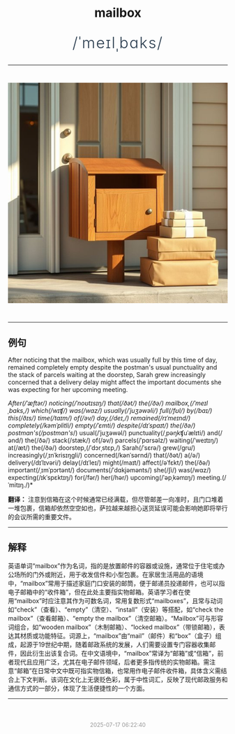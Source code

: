 <div align="center">

# mailbox

<div style="margin: 30px 0;">
<h1 style="font-size: 2.5em; font-weight: 300; letter-spacing: 2px; margin: 0; color: #2c3e50;">
/ˈmeɪlˌbɑks/
</h1>
</div>

</div>

---

<div align="center" style="margin: 40px 0;">

![mailbox](images/mailbox.png)

</div>

---

## 例句

After noticing that the mailbox, which was usually full by this time of day, remained completely empty despite the postman's usual punctuality and the stack of parcels waiting at the doorstep, Sarah grew increasingly concerned that a delivery delay might affect the important documents she was expecting for her upcoming meeting.

*After(/ˈæftər/) noticing(/ˈnoʊtɪsɪŋ/) that(/ðət/) the(/ðə/) mailbox,(/ˈmeɪlˌbɑks,/) which(/wɪʧ/) was(/wɑz/) usually(/ˈjuʒəwəli/) full(/fʊl/) by(/baɪ/) this(/ðɪs/) time(/taɪm/) of(/əv/) day,(/deɪ,/) remained(/rɪˈmeɪnd/) completely(/kəmˈplitli/) empty(/ˈɛmti/) despite(/dɪˈspaɪt/) the(/ðə/) postman's(/postman's*/) usual(/ˈjuʒəwəl/) punctuality(/ˌpəŋkʧuˈælɪti/) and(/ənd/) the(/ðə/) stack(/stæk/) of(/əv/) parcels(/ˈpɑrsəlz/) waiting(/ˈweɪtɪŋ/) at(/æt/) the(/ðə/) doorstep,(/ˈdɔrˌstɛp,/) Sarah(/ˈsɛrə/) grew(/gru/) increasingly(/ˌɪnˈkrisɪŋgli/) concerned(/kənˈsərnd/) that(/ðət/) a(/ə/) delivery(/dɪˈlɪvəri/) delay(/dɪˈleɪ/) might(/maɪt/) affect(/əˈfɛkt/) the(/ðə/) important(/ˌɪmˈpɔrtənt/) documents(/ˈdɑkjəmənts/) she(/ʃi/) was(/wɑz/) expecting(/ɪkˈspɛktɪŋ/) for(/fər/) her(/hər/) upcoming(/ˈəpˌkəmɪŋ/) meeting.(/ˈmitɪŋ./)*

**翻译：** 注意到信箱在这个时候通常已经满载，但尽管邮差一向准时，且门口堆着一堆包裹，信箱却依然空空如也，萨拉越来越担心送货延误可能会影响她即将举行的会议所需的重要文件。

---

## 解释

英语单词“mailbox”作为名词，指的是放置邮件的容器或设施，通常位于住宅或办公场所的门外或附近，用于收发信件和小型包裹。在家居生活用品的语境中，“mailbox”常用于描述家庭门口安装的邮筒，便于邮递员投递邮件，也可以指电子邮箱中的“收件箱”，但在此处主要指实物邮箱。英语学习者在使用“mailbox”时应注意其作为可数名词，常用复数形式“mailboxes”，且常与动词如“check”（查看）、“empty”（清空）、“install”（安装）等搭配，如“check the mailbox”（查看邮箱）、“empty the mailbox”（清空邮箱）。“Mailbox”可与形容词组合，如“wooden mailbox”（木制邮箱）、“locked mailbox”（带锁邮箱），表达其材质或功能特征。词源上，“mailbox”由“mail”（邮件）和“box”（盒子）组成，起源于19世纪中期，随着邮政系统的发展，人们需要设置专门容器收集邮件，因此衍生出该复合词。在中文语境中，“mailbox”常译为“邮箱”或“信箱”，前者现代且应用广泛，尤其在电子邮件领域，后者更多指传统的实物邮箱。需注意“邮箱”在日常中文中既可指实物信箱，也常用作电子邮件收件箱，具体含义需结合上下文判断。该词在文化上无褒贬色彩，属于中性词汇，反映了现代邮政服务和通信方式的一部分，体现了生活便捷性的一个方面。


---

<div align="center" style="margin-top: 50px;">
<small style="color: #999; font-size: 0.9em;">2025-07-17 06:22:40</small>
</div>
